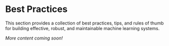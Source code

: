 # Best Practices

This section provides a collection of best practices, tips, and rules of thumb for building effective, robust, and maintainable machine learning systems.

*More content coming soon!* 